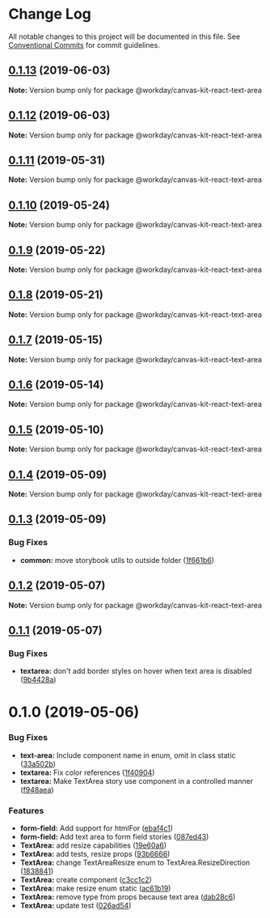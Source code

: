 # Change Log

All notable changes to this project will be documented in this file.
See [Conventional Commits](https://conventionalcommits.org) for commit guidelines.

## [0.1.13](https://ghe.megaleo.com/design/canvas-kit-react/tree/master/modules/canvas-kit-react-text-area/compare/@workday/canvas-kit-react-text-area@0.1.12...@workday/canvas-kit-react-text-area@0.1.13) (2019-06-03)

**Note:** Version bump only for package @workday/canvas-kit-react-text-area





## [0.1.12](https://ghe.megaleo.com/design/canvas-kit-react/tree/master/modules/canvas-kit-react-text-area/compare/@workday/canvas-kit-react-text-area@0.1.11...@workday/canvas-kit-react-text-area@0.1.12) (2019-06-03)

**Note:** Version bump only for package @workday/canvas-kit-react-text-area





## [0.1.11](https://ghe.megaleo.com/design/canvas-kit-react/tree/master/modules/canvas-kit-react-text-area/compare/@workday/canvas-kit-react-text-area@0.1.10...@workday/canvas-kit-react-text-area@0.1.11) (2019-05-31)

**Note:** Version bump only for package @workday/canvas-kit-react-text-area





## [0.1.10](https://ghe.megaleo.com/design/canvas-kit-react/tree/master/modules/canvas-kit-react-text-area/compare/@workday/canvas-kit-react-text-area@0.1.9...@workday/canvas-kit-react-text-area@0.1.10) (2019-05-24)

**Note:** Version bump only for package @workday/canvas-kit-react-text-area





## [0.1.9](https://ghe.megaleo.com/design/canvas-kit-react/tree/master/modules/canvas-kit-react-text-area/compare/@workday/canvas-kit-react-text-area@0.1.8...@workday/canvas-kit-react-text-area@0.1.9) (2019-05-22)

**Note:** Version bump only for package @workday/canvas-kit-react-text-area





## [0.1.8](https://ghe.megaleo.com/design/canvas-kit-react/tree/master/modules/canvas-kit-react-text-area/compare/@workday/canvas-kit-react-text-area@0.1.7...@workday/canvas-kit-react-text-area@0.1.8) (2019-05-21)

**Note:** Version bump only for package @workday/canvas-kit-react-text-area





## [0.1.7](https://ghe.megaleo.com/design/canvas-kit-react/tree/master/modules/canvas-kit-react-text-area/compare/@workday/canvas-kit-react-text-area@0.1.6...@workday/canvas-kit-react-text-area@0.1.7) (2019-05-15)

**Note:** Version bump only for package @workday/canvas-kit-react-text-area





## [0.1.6](https://ghe.megaleo.com/design/canvas-kit-react/tree/master/modules/canvas-kit-react-text-area/compare/@workday/canvas-kit-react-text-area@0.1.5...@workday/canvas-kit-react-text-area@0.1.6) (2019-05-14)

**Note:** Version bump only for package @workday/canvas-kit-react-text-area





## [0.1.5](https://ghe.megaleo.com/design/canvas-kit-react/tree/master/modules/canvas-kit-react-text-area/compare/@workday/canvas-kit-react-text-area@0.1.4...@workday/canvas-kit-react-text-area@0.1.5) (2019-05-10)

**Note:** Version bump only for package @workday/canvas-kit-react-text-area





## [0.1.4](https://ghe.megaleo.com/design/canvas-kit-react/tree/master/modules/canvas-kit-react-text-area/compare/@workday/canvas-kit-react-text-area@0.1.3...@workday/canvas-kit-react-text-area@0.1.4) (2019-05-09)

**Note:** Version bump only for package @workday/canvas-kit-react-text-area





## [0.1.3](https://ghe.megaleo.com/design/canvas-kit-react/tree/master/modules/canvas-kit-react-text-area/compare/@workday/canvas-kit-react-text-area@0.1.2...@workday/canvas-kit-react-text-area@0.1.3) (2019-05-09)


### Bug Fixes

* **common:** move storybook utils to outside folder ([1f661b6](https://ghe.megaleo.com/design/canvas-kit-react/tree/master/modules/canvas-kit-react-text-area/commits/1f661b6))





## [0.1.2](https://ghe.megaleo.com/design/canvas-kit-react/tree/master/modules/canvas-kit-react-text-area/compare/@workday/canvas-kit-react-text-area@0.1.1...@workday/canvas-kit-react-text-area@0.1.2) (2019-05-07)

**Note:** Version bump only for package @workday/canvas-kit-react-text-area





## [0.1.1](https://ghe.megaleo.com/design/canvas-kit-react/tree/master/modules/canvas-kit-react-text-area/compare/@workday/canvas-kit-react-text-area@0.1.0...@workday/canvas-kit-react-text-area@0.1.1) (2019-05-07)


### Bug Fixes

* **textarea:** don't add border styles on hover when text area is disabled ([9b4428a](https://ghe.megaleo.com/design/canvas-kit-react/tree/master/modules/canvas-kit-react-text-area/commits/9b4428a))





# 0.1.0 (2019-05-06)


### Bug Fixes

* **text-area:** Include component name in enum, omit in class static ([33a502b](https://ghe.megaleo.com/design/canvas-kit-react/tree/master/modules/canvas-kit-react-text-area/commits/33a502b))
* **textarea:** Fix color references ([1f40904](https://ghe.megaleo.com/design/canvas-kit-react/tree/master/modules/canvas-kit-react-text-area/commits/1f40904))
* **textarea:** Make TextArea story use component in a controlled manner ([f948aea](https://ghe.megaleo.com/design/canvas-kit-react/tree/master/modules/canvas-kit-react-text-area/commits/f948aea))


### Features

* **form-field:** Add support for htmlFor ([ebaf4c1](https://ghe.megaleo.com/design/canvas-kit-react/tree/master/modules/canvas-kit-react-text-area/commits/ebaf4c1))
* **form-field:** Add text area to form field stories ([087ed43](https://ghe.megaleo.com/design/canvas-kit-react/tree/master/modules/canvas-kit-react-text-area/commits/087ed43))
* **TextArea:** add resize capabilities ([19e60a6](https://ghe.megaleo.com/design/canvas-kit-react/tree/master/modules/canvas-kit-react-text-area/commits/19e60a6))
* **TextArea:** add tests, resize props ([93b6666](https://ghe.megaleo.com/design/canvas-kit-react/tree/master/modules/canvas-kit-react-text-area/commits/93b6666))
* **TextArea:** change TextAreaResize enum to TextArea.ResizeDirection ([1838841](https://ghe.megaleo.com/design/canvas-kit-react/tree/master/modules/canvas-kit-react-text-area/commits/1838841))
* **TextArea:** create component ([c3cc1c2](https://ghe.megaleo.com/design/canvas-kit-react/tree/master/modules/canvas-kit-react-text-area/commits/c3cc1c2))
* **TextArea:** make resize enum static ([ac61b19](https://ghe.megaleo.com/design/canvas-kit-react/tree/master/modules/canvas-kit-react-text-area/commits/ac61b19))
* **TextArea:** remove type from props because text area ([dab28c6](https://ghe.megaleo.com/design/canvas-kit-react/tree/master/modules/canvas-kit-react-text-area/commits/dab28c6))
* **TextArea:** update test ([026ad54](https://ghe.megaleo.com/design/canvas-kit-react/tree/master/modules/canvas-kit-react-text-area/commits/026ad54))
